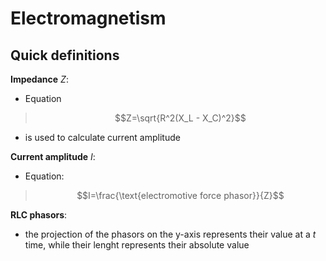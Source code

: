 # Electromagnetism

## Quick definitions

**Impedance** $Z$:
- Equation
> $$Z=\sqrt{R^2(X_L - X_C)^2}$$
- is used to calculate current amplitude

**Current amplitude** $I$:
- Equation:
> $$I=\frac{\text{electromotive force phasor}}{Z}$$

**RLC phasors**:
- the projection of the phasors on the y-axis represents their value at a _t_ time, while their lenght represents their absolute value

